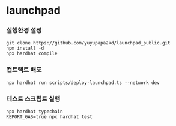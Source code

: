 # launchpad

### 실행환경 설정

```
git clone https://github.com/yuyupapa2kd/launchpad_public.git
npm install -d
npx hardhat compile
```

### 컨트랙트 배포
```
npx hardhat run scripts/deploy-launchpad.ts --network dev
```

### 테스트 스크립트 실행
```
npx hardhat typechain
REPORT_GAS=true npx hardhat test
```